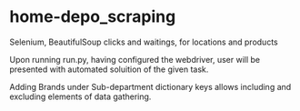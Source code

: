 # home-depo_scraping
Selenium, BeautifulSoup clicks and waitings, for locations and products

Upon running run.py, having configured the webdriver, user will be presented with automated soluition of the given task.

Adding Brands under Sub-department dictionary keys allows including and excluding elements of data gathering.
